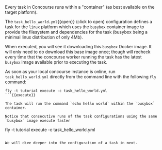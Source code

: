Every task in Concourse runs within a "container" (as best available on the target platform). 

The `task_hello_world.yml`{{open}} (click to open) configuration defines a task for the `linux` platform which uses the `busybox` container image to provide the filesystem and dependencies for the task (busybox being a minimal linux distribution of only 4Mb).

When executed, you will see it downloading this `busybox` Docker image. It will only need to do download this base image once; though will recheck every time that the concourse worker running the task has the latest `busybox` image available prior to executing the task.

As soon as your local concourse instance is online, run `task_hello_world.yml` directly from the command line with the following `fly` command:

```
fly -t tutorial execute -c task_hello_world.yml
```{{execute}}

The task will run the command `echo hello world` within the `busybox` container.

Notice that consecutive runs of the task configurations using the same `busybox` image execute faster

```
fly -t tutorial execute -c task_hello_world.yml
```{{execute}}

We will dive deeper into the configuration of a task in next.
